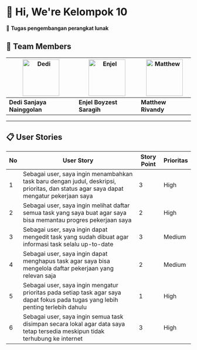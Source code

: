 # 👋 Hi, We're **Kelompok 10**  
🚀 **Tugas pengembangan perangkat lunak**  

## 👥 Team Members
| <img src="https://media.stickerswiki.app/moyai_stones/2014977.512.webp" width="100" alt="Dedi"> | <img src="https://media.stickerswiki.app/moyai_stones/2014979.512.webp" width="100" alt="Enjel"> | <img src="https://media.stickerswiki.app/moyai_stones/2014975.512.webp" width="100" alt="Matthew"> |
|----------|----------|----------|
| **Dedi Sanjaya Nainggolan** | **Enjel Boyzest Saragih** | **Matthew Rivandy** |

---


## 📋 User Stories

| No | User Story                                                                                         | Story Point | Prioritas |
|----|----------------------------------------------------------------------------------------------------|-------------|-----------|
| 1  | Sebagai user, saya ingin menambahkan task baru dengan judul, deskripsi, prioritas, dan status agar saya dapat mengatur pekerjaan saya | 3           | High      |
| 2  | Sebagai user, saya ingin melihat daftar semua task yang saya buat agar saya bisa memantau progres pekerjaan saya                     | 2           | High      |
| 3  | Sebagai user, saya ingin dapat mengedit task yang sudah dibuat agar informasi task selalu up-to-date                                  | 3           | Medium    |
| 4  | Sebagai user, saya ingin dapat menghapus task agar saya bisa mengelola daftar pekerjaan yang relevan saja                             | 2           | Medium    |
| 5  | Sebagai user, saya ingin mengatur prioritas pada setiap task agar saya dapat fokus pada tugas yang lebih penting terlebih dahulu      | 1           | High      |
| 6  | Sebagai user, saya ingin semua task disimpan secara lokal agar data saya tetap tersedia meskipun tidak terhubung ke internet          | 3           | High      |

